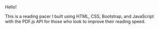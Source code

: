 Hello!

This is a reading pacer I built using HTML, CSS, Bootstrap, and JavaScript with the PDF.js API for those who look to improve their reading speed.
